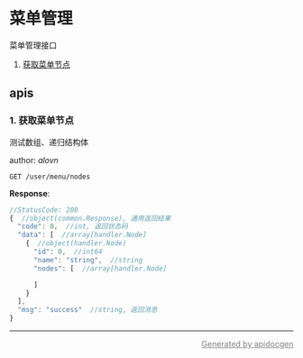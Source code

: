 <!-- Code generated by apidocgen. DO NOT EDIT. -->
# 菜单管理

菜单管理接口

1. [获取菜单节点](#1-获取菜单节点)

## apis

### 1. 获取菜单节点

测试数组、递归结构体

author: _alovn_

```text
GET /user/menu/nodes
```

__Response__:

```javascript
//StatusCode: 200 
{  //object(common.Response), 通用返回结果
  "code": 0,  //int, 返回状态码
  "data": [  //array[handler.Node]
    {  //object(handler.Node)
      "id": 0,  //int64
      "name": "string",  //string
      "nodes": [  //array[handler.Node]

      ]
    }
  ],
  "msg": "success"  //string, 返回消息
}
```

---

<p align="right">
<a href="https://github.com/alovn/apidocgen" style="color:gray;">Generated by apidocgen</a>
</p>
